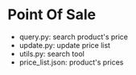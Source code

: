 # Point Of Sale

- query.py: search product's price
- update.py: update price list
- utils.py: search tool
- price_list.json: product's prices